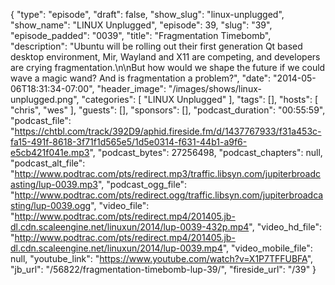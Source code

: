 {
  "type": "episode",
  "draft": false,
  "show_slug": "linux-unplugged",
  "show_name": "LINUX Unplugged",
  "episode": 39,
  "slug": "39",
  "episode_padded": "0039",
  "title": "Fragmentation Timebomb",
  "description": "Ubuntu will be rolling out their first generation Qt based desktop environment, Mir, Wayland and X11 are competing, and developers are crying fragmentation.\n\nBut how would we shape the future if we could wave a magic wand? And is fragmentation a problem?",
  "date": "2014-05-06T18:31:34-07:00",
  "header_image": "/images/shows/linux-unplugged.png",
  "categories": [
    "LINUX Unplugged"
  ],
  "tags": [],
  "hosts": [
    "chris",
    "wes"
  ],
  "guests": [],
  "sponsors": [],
  "podcast_duration": "00:55:59",
  "podcast_file": "https://chtbl.com/track/392D9/aphid.fireside.fm/d/1437767933/f31a453c-fa15-491f-8618-3f71f1d565e5/1d5e0314-f631-44b1-a9f6-e5cb421f041e.mp3",
  "podcast_bytes": 27256498,
  "podcast_chapters": null,
  "podcast_alt_file": "http://www.podtrac.com/pts/redirect.mp3/traffic.libsyn.com/jupiterbroadcasting/lup-0039.mp3",
  "podcast_ogg_file": "http://www.podtrac.com/pts/redirect.ogg/traffic.libsyn.com/jupiterbroadcasting/lup-0039.ogg",
  "video_file": "http://www.podtrac.com/pts/redirect.mp4/201405.jb-dl.cdn.scaleengine.net/linuxun/2014/lup-0039-432p.mp4",
  "video_hd_file": "http://www.podtrac.com/pts/redirect.mp4/201405.jb-dl.cdn.scaleengine.net/linuxun/2014/lup-0039.mp4",
  "video_mobile_file": null,
  "youtube_link": "https://www.youtube.com/watch?v=X1P7TFFUBFA",
  "jb_url": "/56822/fragmentation-timebomb-lup-39/",
  "fireside_url": "/39"
}

